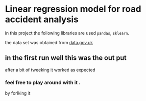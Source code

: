 #  Linear regression model for road accident  analysis

in this project the following  libraries are used `pandas`, `sklearn`.

the data set was obtained from [data.gov.uk]('https://www.data.gov.uk/dataset/6efe5505-941f-45bf-b576-4c1e09b579a1/road-traffic-accidents/datafile/c885f604-ee28-418d-a988-160cde514756/preview')

## in the first run well this was the out put



after  a bit of tweeking  it worked as expected



### feel free to play around with it .

by forlking it 